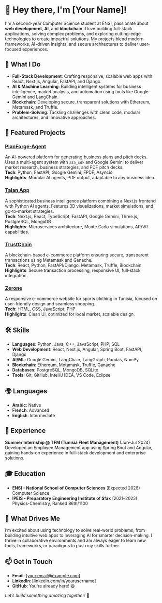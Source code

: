# 👋 Hey there, I'm [Your Name]!

I'm a second-year Computer Science student at ENSI, passionate about **web development**, **AI**, and **blockchain**. I love building full-stack applications, solving complex problems, and exploring cutting-edge technologies to create impactful solutions. My projects blend modern frameworks, AI-driven insights, and secure architectures to deliver user-focused experiences.

## 🔧 What I Do
- **Full-Stack Development**: Crafting responsive, scalable web apps with React, Next.js, Angular, FastAPI, and Django.
- **AI & Machine Learning**: Building intelligent systems for business intelligence, market analysis, and automation using tools like Google Gemini and LangChain.
- **Blockchain**: Developing secure, transparent solutions with Ethereum, Metamask, and Truffle.
- **Problem-Solving**: Tackling challenges with clean code, modular architectures, and innovative approaches.

## 🚀 Featured Projects

### [PlanForge-Agent](https://github.com/yourusername/PlanForge-Agent)
An AI-powered platform for generating business plans and pitch decks. Uses a multi-agent system with `a2a_sdk` and Google Gemini to deliver market research, business strategies, and PDF pitch decks.  
**Tech**: Python, FastAPI, Google Gemini, FPDF, Asyncio  
**Highlights**: Modular AI agents, PDF output, adaptable to any business idea.

### [Talan App](https://github.com/yourusername/talan-app)
A sophisticated business intelligence platform combining a Next.js frontend with Python AI agents. Features 3D visualizations, market simulations, and go-to-market strategies.  
**Tech**: Next.js, React, TypeScript, FastAPI, Google Gemini, Three.js, PostgreSQL, MongoDB  
**Highlights**: Microservices architecture, Monte Carlo simulations, AR/VR capabilities.

### [TrustChain](https://github.com/yourusername/trustchain)
A blockchain-based e-commerce platform ensuring secure, transparent transactions using Metamask and Ganache.  
**Tech**: React, Python, FastAPI/Django, Metamask, Truffle, Blockchain  
**Highlights**: Secure transaction processing, responsive UI, full-stack integration.

### [Zerone](https://github.com/yourusername/zerone)
A responsive e-commerce website for sports clothing in Tunisia, focused on user-friendly design and seamless shopping.  
**Tech**: HTML, CSS, JavaScript, PHP  
**Highlights**: Clean UI, optimized for local market, scalable design.

## 🛠️ Skills
- **Languages**: Python, Java, C++, JavaScript, PHP, SQL
- **Web Development**: React, Next.js, Angular, Spring Boot, FastAPI, Django
- **AI/ML**: Google Gemini, LangChain, LangGraph, Pandas, NumPy
- **Blockchain**: Ethereum, Metamask, Truffle, Ganache
- **Databases**: PostgreSQL, MongoDB, SQLite
- **Tools**: Git, GitHub, IntelliJ IDEA, VS Code, Eclipse

## 🌍 Languages
- **Arabic**: Native
- **French**: Advanced
- **English**: Intermediate

## 💼 Experience
**Summer Internship @ TFM (Tunisia Fleet Management)** (Jun–Jul 2024)  
Developed an Employee Management app using Spring Boot and Angular, gaining hands-on experience in full-stack development and enterprise solutions.

## 🎓 Education
- **ENSI - National School of Computer Sciences** (Expected 2026)  
  Computer Science
- **IPEIS - Preparatory Engineering Institute of Sfax** (2021–2023)  
  Physics-Chemistry, Ranked 86th/1100

## 🌟 What Drives Me
I’m excited about using technology to solve real-world problems, from building intuitive web apps to leveraging AI for smarter decision-making. I thrive in collaborative environments and am always eager to learn new tools, frameworks, or paradigms to push my skills further.

## 📫 Get in Touch
- **Email**: [your.email@example.com]
- **LinkedIn**: [linkedin.com/in/yourusername]
- **GitHub**: You're already here! 😄

*Let’s build something amazing together!* 🚀
